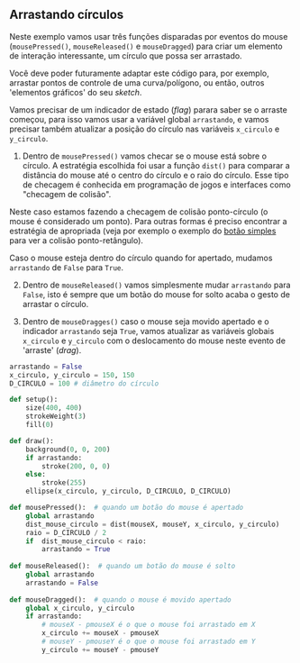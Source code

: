 ## Arrastando círculos

Neste exemplo vamos usar três funções disparadas por eventos do mouse (`mousePressed()`, `mouseReleased()` e `mouseDragged`) para criar um elemento de interação interessante, um círculo que possa ser arrastado.

Você deve poder futuramente adaptar este código para, por exemplo, arrastar pontos de controle de uma curva/polígono, ou então, outros 'elementos gráficos' do seu *sketch*. 

Vamos precisar de um indicador de estado (*flag*) parara saber se o arraste começou, para isso vamos usar a variável global `arrastando`, e vamos precisar também atualizar a posição do círculo nas variáveis `x_circulo` e `y_circulo`.

1. Dentro de `mousePressed()` vamos checar se o mouse está sobre o círculo. A estratégia escolhida foi usar a função `dist()` para comparar a distância do mouse até o centro do círculo e o raio do círculo. Esse tipo de checagem é conhecida em programação de jogos e interfaces como "checagem de colisão".

Neste caso estamos fazendo a checagem de colisão ponto-círculo (o mouse é considerado um ponto). Para outras formas é preciso encontrar a estratégia de apropriada (veja por exemplo o exemplo do [botão simples](botao_simples.md) para ver a colisão ponto-retângulo).

Caso o mouse esteja dentro do círculo quando for apertado, mudamos `arrastando` de `False` para `True`.

2. Dentro de `mouseReleased()` vamos simplesmente mudar `arrastando` para `False`, isto é sempre que um botão do mouse for solto acaba o gesto de arrastar o círculo.

3. Dentro de `mouseDragges()` caso o mouse seja movido apertado e o indicador `arrastando` seja `True`, vamos atualizar as variáveis globais `x_circulo` e `y_circulo` com o deslocamento do mouse neste evento de 'arraste' (*drag*).

```python
arrastando = False
x_circulo, y_circulo = 150, 150
D_CIRCULO = 100 # diâmetro do círculo

def setup():
    size(400, 400)
    strokeWeight(3)
    fill(0)

def draw():
    background(0, 0, 200)
    if arrastando:
        stroke(200, 0, 0)
    else:
        stroke(255)
    ellipse(x_circulo, y_circulo, D_CIRCULO, D_CIRCULO)

def mousePressed():  # quando um botão do mouse é apertado
    global arrastando
    dist_mouse_circulo = dist(mouseX, mouseY, x_circulo, y_circulo)
    raio = D_CIRCULO / 2
    if  dist_mouse_circulo < raio:
        arrastando = True
        
def mouseReleased():  # quando um botão do mouse é solto
    global arrastando
    arrastando = False
    
def mouseDragged():  # quando o mouse é movido apertado
    global x_circulo, y_circulo
    if arrastando:
        # mouseX - pmouseX é o que o mouse foi arrastado em X
        x_circulo += mouseX - pmouseX
        # mouseY - pmouseY é o que o mouse foi arrastado em Y
        y_circulo += mouseY - pmouseY    
```
